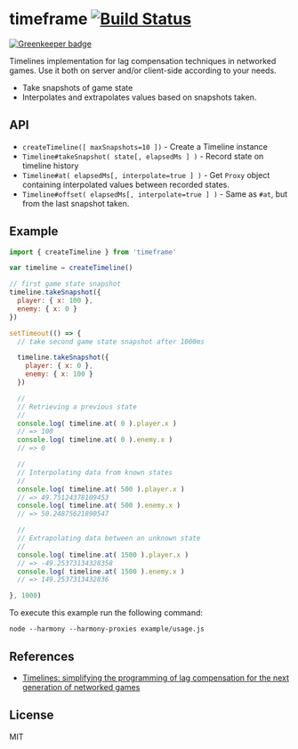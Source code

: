 timeframe [![Build Status](https://secure.travis-ci.org/gamestdio/timeframe.png?branch=master)](http://travis-ci.org/gamestdio/timeframe)
===

[![Greenkeeper badge](https://badges.greenkeeper.io/gamestdio/timeframe.svg)](https://greenkeeper.io/)

Timelines implementation for lag compensation techniques in networked games.
Use it both on server and/or client-side according to your needs.

- Take snapshots of game state
- Interpolates and extrapolates values based on snapshots taken.

API
---

- `createTimeline([ maxSnapshots=10 ])` - Create a Timeline instance
- `Timeline#takeSnapshot( state[, elapsedMs ] )` - Record state on timeline history
- `Timeline#at( elapsedMs[, interpolate=true ] )` - Get `Proxy` object containing interpolated values between recorded states.
- `Timeline#offset( elapsedMs[, interpolate=true ] )` - Same as `#at`, but from the last snapshot taken.

Example
---

```javascript
import { createTimeline } from 'timeframe'

var timeline = createTimeline()

// first game state snapshot
timeline.takeSnapshot({
  player: { x: 100 },
  enemy: { x: 0 }
})

setTimeout(() => {
  // take second game state snapshot after 1000ms

  timeline.takeSnapshot({
    player: { x: 0 },
    enemy: { x: 100 }
  })

  //
  // Retrieving a previous state
  //
  console.log( timeline.at( 0 ).player.x )
  // => 100
  console.log( timeline.at( 0 ).enemy.x )
  // => 0

  //
  // Interpolating data from known states
  //
  console.log( timeline.at( 500 ).player.x )
  // => 49.75124378109453
  console.log( timeline.at( 500 ).enemy.x )
  // => 50.24875621890547

  //
  // Extrapolating data between an unknown state
  //
  console.log( timeline.at( 1500 ).player.x )
  // => -49.25373134328358
  console.log( timeline.at( 1500 ).enemy.x )
  // => 149.2537313432836

}, 1000)
```

To execute this example run the following command:

```
node --harmony --harmony-proxies example/usage.js
```

References
---

- [Timelines: simplifying the programming of lag compensation for the next generation of networked games](http://link.springer.com/article/10.1007/s00530-012-0271-3#Sec17)

License
---

MIT
